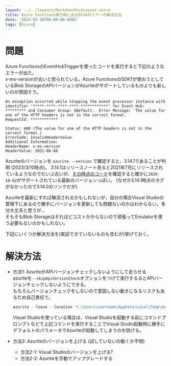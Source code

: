 ```yaml
---
layout: ../../layouts/MarkdownPostLayout.astro
title: Azure Functions実行時に出るBlobのエラーの解消方法
date: '2023-03-10T09:00:00.000Z'
tags: [Azure]
---
```


# 問題

Azure FunctionsのEventHubTriggerを使ったコードを実行すると下記のようなエラーが出た。  
x-ms-versionが古いと怒られている。Azure FunctionsのSDK?が使おうとしているBlob StorageのAPIバージョンがAzuriteがサポートしているものよりも新しいのが原因そう。

```console
An exception occurred while stopping the event processor instance with identifier '*****-****-****-****-************' for Event Hub: ********* and Consumer Group: $Default.  Error Message: 'The value for one of the HTTP headers is not in the correct format.
RequestId: ************

Status: 400 (The value for one of the HTTP headers is not in the correct format.)
ErrorCode: InvalidHeaderValue
Additional Information:
HeaderName: x-ms-version
HeaderValue: 2021-06-08
```

Azuriteのバージョンを `azurite --version` で確認すると、3.14.1であることが判明 (2023/3/10時点)。
3.14.1はリリースノート見ると2021年7月にリリースされているようなのでだいぶ古いが、[その時点のコード](https://github.com/Azure/Azurite/blob/v3.14.0/src/blob/utils/constants.ts#L99)を確認すると確かに`2020-10-02`がサポートされている最新のバージョンっぽい。 (なぜか3.14.1時点のタグがなかったので3.14.0のリンクだが)

Azuriteを最新にすれば解消されるかもしれないが、自分の場合Visual Studioの管理下にあるので勝手にバージョンを更新しても問題ないのかはわからない。多分大丈夫と思うが...  
そもそもBlob Storageはそれほどコストかからないので頑張ってEmulatorを使う必要もないのかもしれない。

下記にいくつか解決方法を(実証できていないものも含むが)挙げておく。

# 解決方法
* 方法1: AzuriteがAPIバージョンチェックしないようにして走らせる  
  azuriteを`--skipApiVersionCheck`オプションをつけて実行するるとAPIバージョンチェックしないようにできる。  
  もちろんバージョンチェックをしないので意図しない動きになるリスクもあるため自己責任で。

  ```powershell
  azurite --loose --location "C:\Users\username\AppData\Local\Temp\Azurite" --debug "C:\Users\username\AppData\Local\Temp\Azurite\debug.log" --skipApiVersionCheck
  ```

  Visual Studioを使っている場合は、Visual Studioを起動する前にコマンドプロンプトなどで上記コマンドを実行することでVisual Studio起動時に勝手にデフォルトのパラメータでAzuriteが起動してしまうのを防げる。
* 方法2: Azuriteのバージョンを上げる (試していないの動くか不明)
  * 方法2-1: Visual Studioのバージョンを上げる?
  * 方法2-2: Azuriteを手動でアップグレードする
